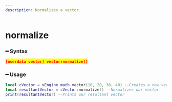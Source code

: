 ```yaml
---
description: Normalizes a vector.
---
```


# normalize

### ━ Syntax

<mark style="color:red;">**`[userdata vector] vector:normalize()`**</mark>

### ━ Usage

```lua
local cVector = vEngine.math.vector(10, 20, 30, 40) --Creates a new vector
local resultantVector = cVector:normalize() --Normalizes our vector
print(resultantVector) --Prints our resultant vector
```
